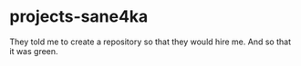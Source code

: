 # projects-sane4ka
They told me to create a repository so that they would hire me. And so that it was green.
